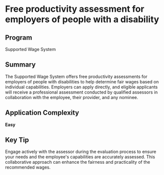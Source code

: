 # Free productivity assessment for employers of people with a disability
  
## Program
Supported Wage System

## Summary
The Supported Wage System offers free productivity assessments for employers of people with disabilities to help determine fair wages based on individual capabilities. Employers can apply directly, and eligible applicants will receive a professional assessment conducted by qualified assessors in collaboration with the employee, their provider, and any nominee.

## Application Complexity
**Easy**

## Key Tip
Engage actively with the assessor during the evaluation process to ensure your needs and the employee's capabilities are accurately assessed. This collaborative approach can enhance the fairness and practicality of the recommended wages.
